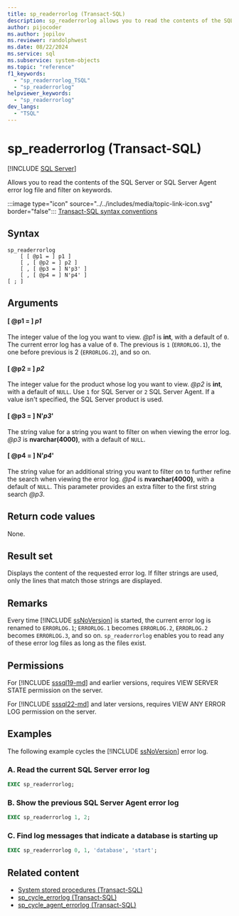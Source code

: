 ```yaml
---
title: sp_readerrorlog (Transact-SQL)
description: sp_readerrorlog allows you to read the contents of the SQL Server or SQL Server Agent error log file and filter on keywords.
author: pijocoder
ms.author: jopilov
ms.reviewer: randolphwest
ms.date: 08/22/2024
ms.service: sql
ms.subservice: system-objects
ms.topic: "reference"
f1_keywords:
  - "sp_readerrorlog_TSQL"
  - "sp_readerrorlog"
helpviewer_keywords:
  - "sp_readerrorlog"
dev_langs:
  - "TSQL"
---
```

# sp_readerrorlog (Transact-SQL)

[!INCLUDE [SQL Server](../../includes/applies-to-version/sqlserver.md)]

Allows you to read the contents of the SQL Server or SQL Server Agent error log file and filter on keywords.

:::image type="icon" source="../../includes/media/topic-link-icon.svg" border="false"::: [Transact-SQL syntax conventions](../../t-sql/language-elements/transact-sql-syntax-conventions-transact-sql.md)

## Syntax

```syntaxsql
sp_readerrorlog
    [ [ @p1 = ] p1 ]
    [ , [ @p2 = ] p2 ]
    [ , [ @p3 = ] N'p3' ]
    [ , [ @p4 = ] N'p4' ]
[ ; ]
```

## Arguments

#### [ @p1 = ] *p1*

The integer value of the log you want to view. *@p1* is **int**, with a default of `0`. The current error log has a value of `0`. The previous is `1` (`ERRORLOG.1`), the one before previous is 2 (`ERRORLOG.2`), and so on.

#### [ @p2 = ] *p2*

The integer value for the product whose log you want to view. *@p2* is **int**, with a default of `NULL`. Use `1` for SQL Server or `2` SQL Server Agent. If a value isn't specified, the SQL Server product is used.

#### [ @p3 = ] N'*p3*'

The string value for a string you want to filter on when viewing the error log. *@p3* is **nvarchar(4000)**, with a default of `NULL`.

#### [ @p4 = ] N'*p4*'

The string value for an additional string you want to filter on to further refine the search when viewing the error log. *@p4* is **nvarchar(4000)**, with a default of `NULL`. This parameter provides an extra filter to the first string search *@p3*.

## Return code values

None.

## Result set

Displays the content of the requested error log. If filter strings are used, only the lines that match those strings are displayed.

## Remarks

Every time [!INCLUDE [ssNoVersion](../../includes/ssnoversion-md.md)] is started, the current error log is renamed to `ERRORLOG.1`; `ERRORLOG.1` becomes `ERRORLOG.2`, `ERRORLOG.2` becomes `ERRORLOG.3`, and so on. `sp_readerrorlog` enables you to read any of these error log files as long as the files exist.

## Permissions

For [!INCLUDE [sssql19-md](../../includes/sssql19-md.md)] and earlier versions, requires VIEW SERVER STATE permission on the server.

For [!INCLUDE [sssql22-md](../../includes/sssql22-md.md)] and later versions, requires VIEW ANY ERROR LOG permission on the server.

## Examples

The following example cycles the [!INCLUDE [ssNoVersion](../../includes/ssnoversion-md.md)] error log.

### A. Read the current SQL Server error log

```sql
EXEC sp_readerrorlog;
```

### B. Show the previous SQL Server Agent error log

```sql
EXEC sp_readerrorlog 1, 2;
```

### C. Find log messages that indicate a database is starting up

```sql
EXEC sp_readerrorlog 0, 1, 'database', 'start';
```

## Related content

- [System stored procedures (Transact-SQL)](system-stored-procedures-transact-sql.md)
- [sp_cycle_errorlog (Transact-SQL)](sp-cycle-errorlog-transact-sql.md)
- [sp_cycle_agent_errorlog (Transact-SQL)](sp-cycle-agent-errorlog-transact-sql.md)
